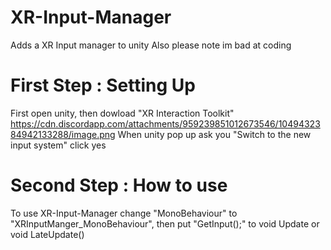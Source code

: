 # XR-Input-Manager
Adds a XR Input manager to unity 
Also please note im bad at coding

# First Step : Setting Up
First open unity, then dowload "XR Interaction Toolkit"
https://cdn.discordapp.com/attachments/959239851012673546/1049432384942133288/image.png
When unity pop up ask you "Switch to the new input system" click yes

# Second Step : How to use
To use XR-Input-Manager change "MonoBehaviour" to "XRInputManger_MonoBehaviour", then put "GetInput();" to void Update or void LateUpdate()


